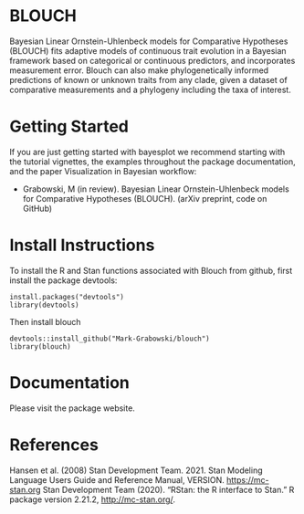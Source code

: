 # BLOUCH
Bayesian Linear Ornstein-Uhlenbeck models for Comparative Hypotheses (BLOUCH) fits adaptive models of continuous trait evolution in a Bayesian framework based on categorical or continuous predictors, and incorporates measurement error. Blouch can also make phylogenetically informed predictions of known or unknown traits from any clade, given a dataset of comparative measurements and a phylogeny including the taxa of interest.

# Getting Started
If you are just getting started with bayesplot we recommend starting with the tutorial vignettes, the examples throughout the package documentation, and the paper Visualization in Bayesian workflow:

+ Grabowski, M (in review). Bayesian Linear Ornstein-Uhlenbeck models for Comparative Hypotheses (BLOUCH). (arXiv preprint, code on GitHub)

# Install Instructions
To install the R and Stan functions associated with Blouch from github, first install the package devtools:
```{r}
install.packages("devtools")
library(devtools)
```
Then install blouch
```{r}
devtools::install_github("Mark-Grabowski/blouch")
library(blouch)
```

# Documentation
Please visit the package website.

# References
Hansen et al. (2008)
Stan Development Team. 2021. Stan Modeling Language Users Guide and Reference Manual, VERSION. https://mc-stan.org
Stan Development Team (2020). “RStan: the R interface to Stan.” R package version 2.21.2, http://mc-stan.org/.

